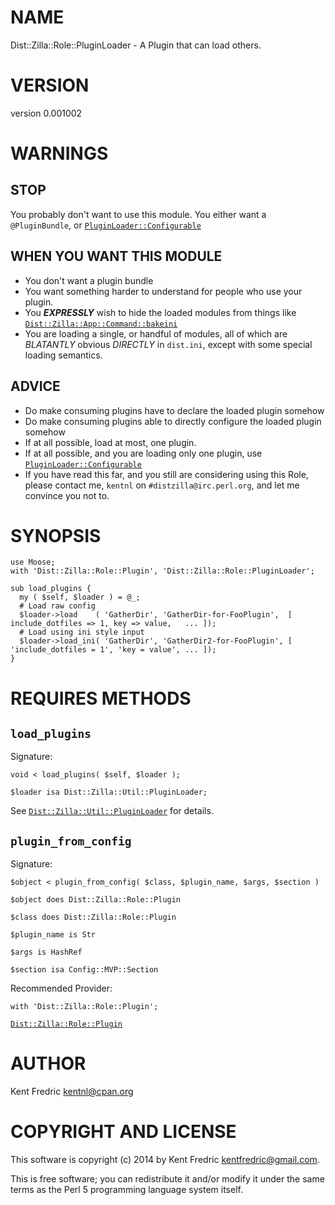 # NAME

Dist::Zilla::Role::PluginLoader - A Plugin that can load others.

# VERSION

version 0.001002

# WARNINGS

## STOP

You probably don't want to use this module. You either want a `@PluginBundle`, or [`PluginLoader::Configurable`
](https://metacpan.org/pod/Dist::Zilla::Role::PluginLoader::Configurable)

## WHEN YOU WANT THIS MODULE

- You don't want a plugin bundle
- You want something harder to understand for people who use your plugin.
- You **_EXPRESSLY_** wish to hide the loaded modules from things like [`Dist::Zilla::App::Command::bakeini`
](https://metacpan.org/pod/Dist::Zilla::App::Command::bakeini)
- You are loading a single, or handful of modules, all of which are _BLATANTLY_ obvious _DIRECTLY_ in `dist.ini`,
except with some special loading semantics.

## ADVICE

- Do make consuming plugins have to declare the loaded plugin somehow
- Do make consuming plugins able to directly configure the loaded plugin somehow
- If at all possible, load at most, one plugin.
- If at all possible, and you are loading only one plugin, use [`PluginLoader::Configurable`
](https://metacpan.org/pod/Dist::Zilla::Role::PluginLoader::Configurable)
- If you have read this far, and you still are considering using this Role, please contact me, `kentnl` on
`#distzilla@irc.perl.org`, and let me convince you not to.

# SYNOPSIS

    use Moose;
    with 'Dist::Zilla::Role::Plugin', 'Dist::Zilla::Role::PluginLoader';

    sub load_plugins {
      my ( $self, $loader ) = @_;
      # Load raw config
      $loader->load    ( 'GatherDir', 'GatherDir-for-FooPlugin',  [ include_dotfiles => 1, key => value,   ... ]);
      # Load using ini style input
      $loader->load_ini( 'GatherDir', 'GatherDir2-for-FooPlugin', [ 'include_dotfiles = 1', 'key = value', ... ]);
    }

# REQUIRES METHODS

## `load_plugins`

Signature:

    void < load_plugins( $self, $loader );

    $loader isa Dist::Zilla::Util::PluginLoader;

See [`Dist::Zilla::Util::PluginLoader`](https://metacpan.org/pod/Dist::Zilla::Util::PluginLoader) for details.

## `plugin_from_config`

Signature:

    $object < plugin_from_config( $class, $plugin_name, $args, $section )

    $object does Dist::Zilla::Role::Plugin

    $class does Dist::Zilla::Role::Plugin

    $plugin_name is Str

    $args is HashRef

    $section isa Config::MVP::Section

Recommended Provider:

    with 'Dist::Zilla::Role::Plugin';

[`Dist::Zilla::Role::Plugin`](https://metacpan.org/pod/Dist::Zilla::Role::Plugin)

# AUTHOR

Kent Fredric <kentnl@cpan.org>

# COPYRIGHT AND LICENSE

This software is copyright (c) 2014 by Kent Fredric <kentfredric@gmail.com>.

This is free software; you can redistribute it and/or modify it under
the same terms as the Perl 5 programming language system itself.
